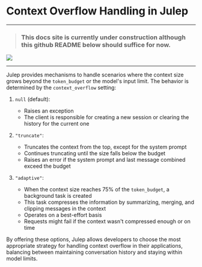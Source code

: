 # Context Overflow Handling in Julep

*****
> ### This docs site is currently under construction although this github README below should suffice for now.

![](https://i.giphy.com/vR1dPIYzQmkRzLZk2w.webp)
*****


Julep provides mechanisms to handle scenarios where the context size grows beyond the `token_budget` or the model's input limit. The behavior is determined by the `context_overflow` setting:

1. `null` (default): 
   - Raises an exception
   - The client is responsible for creating a new session or clearing the history for the current one

2. `"truncate"`: 
   - Truncates the context from the top, except for the system prompt
   - Continues truncating until the size falls below the budget
   - Raises an error if the system prompt and last message combined exceed the budget

3. `"adaptive"`: 
   - When the context size reaches 75% of the `token_budget`, a background task is created
   - This task compresses the information by summarizing, merging, and clipping messages in the context
   - Operates on a best-effort basis
   - Requests might fail if the context wasn't compressed enough or on time

By offering these options, Julep allows developers to choose the most appropriate strategy for handling context overflow in their applications, balancing between maintaining conversation history and staying within model limits.